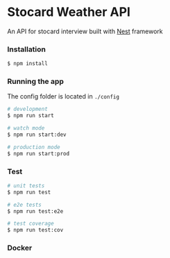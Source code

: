 # Stocard Weather API

An API for stocard interview built with [Nest](https://github.com/nestjs/nest) framework

### Installation

```bash
$ npm install
```

### Running the app

The config folder is located in `./config`

```bash
# development
$ npm run start

# watch mode
$ npm run start:dev

# production mode
$ npm run start:prod
```

### Test

```bash
# unit tests
$ npm run test

# e2e tests
$ npm run test:e2e

# test coverage
$ npm run test:cov
```

### Docker

